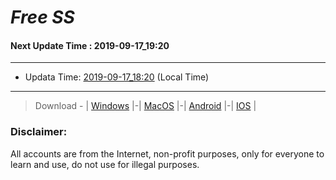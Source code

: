 
# *Free SS*

#### Next Update Time : 2019-09-17_19:20

---
* Updata Time: [2019-09-17_18:20](https://github.com/Geek-007/free-SS/blob/master/2019-09-17_18:20_FreeSS.txt) (Local Time)
---

> Download - | [Windows](https://github.com/shadowsocks/shadowsocks-windows/releases) |-| [MacOS](https://github.com/shadowsocks/shadowsocks-iOS/releases) |-| [Android](https://github.com/shadowsocks/shadowsocks-android/releases) |-| [IOS](https://itunes.apple.com/us/) |

### Disclaimer:
All accounts are from the Internet, non-profit purposes, only for everyone to learn and use, do not use for illegal purposes.
<br>
